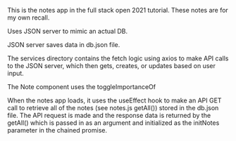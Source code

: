 This is the notes app in the full stack open 2021 tutorial. These notes are for my own recall. 

Uses JSON server to mimic an actual DB. 

JSON server saves data in db.json file. 

The services directory contains the fetch logic using axios to make API calls to the JSON server, which then gets, creates, or updates based on user input. 

The Note component uses the toggleImportanceOf

When the notes app loads, it uses the useEffect hook to make an API GET call to retrieve all of the notes (see notes.js getAll()) stored in the db.json file. The API request is made and the response data is returned by the getAll() which is passed in as an argument and initialized as the initNotes parameter in the chained promise. 
